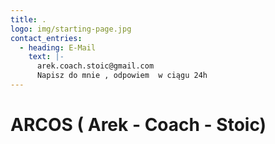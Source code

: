 ```yaml
---
title: .
logo: img/starting-page.jpg
contact_entries:
  - heading: E-Mail
    text: |-
      arek.coach.stoic@gmail.com 
      Napisz do mnie , odpowiem  w ciągu 24h
---
```

# **ARCOS ( Arek - Coach - Stoic)**